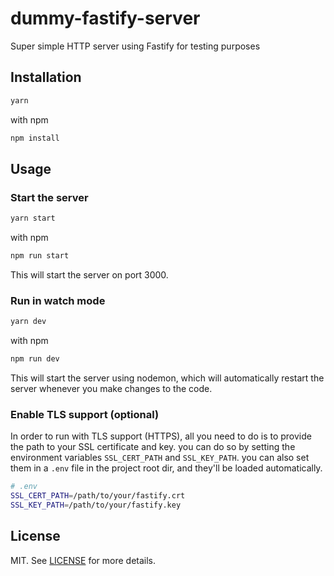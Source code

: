 # dummy-fastify-server
Super simple HTTP server using Fastify for testing purposes

## Installation

```bash
yarn
```
with npm
```bash
npm install
```
## Usage
### Start the server

```bash
yarn start
```
with npm
```bash
npm run start
```
This will start the server on port 3000.


### Run in watch mode
```bash
yarn dev
```
with npm
```bash
npm run dev
```
This will start the server using nodemon, which will automatically restart the server whenever you make changes to the code.

### Enable TLS support (optional)
In order to run with TLS support (HTTPS), all you need to do is to provide the path to your SSL certificate and key. you can do so by setting the environment variables `SSL_CERT_PATH` and `SSL_KEY_PATH`. you can also set them in a `.env` file in the project root dir, and they'll be loaded automatically.
```bash
# .env
SSL_CERT_PATH=/path/to/your/fastify.crt
SSL_KEY_PATH=/path/to/your/fastify.key
```

## License
MIT. See [LICENSE](https://github.com/ammar-oker/dummy-fastify-server/blob/5a39b66d9d088ae6ec1a4e6a3ce85d4a65e1335a/LICENSE) for more details.
